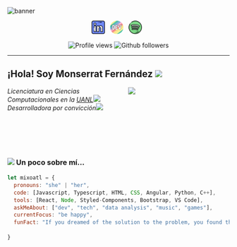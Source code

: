 ![banner](https://github.com/mixoatl/mixoatl/assets/74117790/a5fbd0c4-a0aa-4a0d-ac5c-56cfb7f4449b)

<p align='center'>
  <a href="https://www.linkedin.com/in/mixoatl/"><img height="30" src="https://raw.githubusercontent.com/8bithemant/8bithemant/master/linkedin.png?raw=true"></a>&nbsp;&nbsp;
  <a href="https://www.instagram.com/mixoatl/"><img height="30" src="https://raw.githubusercontent.com/8bithemant/8bithemant/master/devto.png?raw=true"></a>&nbsp;&nbsp;
  <a href="https://open.spotify.com/user/7azp8ovv1vehft4tflkf8avpf?si=a47728188fb343a7"><img height="30" src="https://raw.githubusercontent.com/8bithemant/8bithemant/master/spotify.png?raw=true"></a>&nbsp;&nbsp;
 </p>

 <div align="center">
	<img src="https://komarev.com/ghpvc/?username=mixoatl&color=blue&style=for-the-badge" alt="Profile views"/>
	<img src="https://img.shields.io/github/followers/mixoatl?style=for-the-badge&logo=github&color=blue" alt="Github followers"/> 
</div>

****
<h2> ¡Hola! Soy Monserrat Fernández <img src="https://media.giphy.com/media/fdSiRlH2G8JxMKeAa0/giphy.gif" width="50"></h2>
<img align='right' src="https://media.giphy.com/media/4EbPq54Rbx5UvBXsRx/giphy.gif" width="230">
<p><em>Licenciatura en Ciencias Computacionales en la <a href="http://www.uanl.mx">UANL</a><img src="https://media.giphy.com/media/fYSnHlufseco8Fh93Z/giphy.gif" width="30"></br>Desarrolladora por convicción<img src="https://media.giphy.com/media/WUlplcMpOCEmTGBtBW/giphy.gif" width="30"> 
</em></p>

<br><br><br><br>

### <img src="https://media.giphy.com/media/VgCDAzcKvsR6OM0uWg/giphy.gif" width="50"> Un poco sobre mí...

```javascript
let mixoatl = {
  pronouns: "she" | "her",
  code: [Javascript, Typescript, HTML, CSS, Angular, Python, C++],
  tools: [React, Node, Styled-Components, Bootstrap, VS Code],
  askMeAbout: ["dev", "tech", "data analysis", "music", "games"],
  currentFocus: "be happy",
  funFact: "If you dreamed of the solution to the problem, you found the answer."

}
```

<!--
**mixoatl/mixoatl** is a ✨ _special_ ✨ repository because its `README.md` (this file) appears on your GitHub profile.

Here are some ideas to get you started:

- 🔭 I’m currently working on ...
- 🌱 I’m currently learning ...
- 👯 I’m looking to collaborate on ...
- 🤔 I’m looking for help with ...
- 💬 Ask me about ...
- 📫 How to reach me: ...
- 😄 Pronouns: ...
- ⚡ Fun fact: ...
-->
